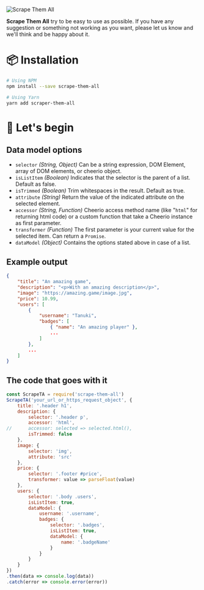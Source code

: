 ![Scrape Them All](https://i.imgur.com/rhrbozr.png)

**Scrape Them All** try to be easy to use as possible. If you have any suggestion or something not working as you want, please let us know and we'll think and be happy about it.

# 📦 Installation
```sh
# Using NPM
npm install --save scrape-them-all

# Using Yarn
yarn add scraper-them-all
```

# 🚀 Let's begin
## Data model options
- `selector` _(String, Object)_ Can be a string expression, DOM Element, array of DOM elements, or cheerio object.
- `isListItem` _(Boolean)_ Indicates that the selector is the parent of a list. Default as false.
- `isTrimmed` _(Boolean)_ Trim whitespaces in the result. Default as true.
- `attribute` _(String)_ Return the value of the indicated attribute on the selected element.
- `accessor` _(String, Function)_ Cheerio access method name (like "`html`" for returning html code) or a custom function that take a Cheerio instance as first parameter.
- `transformer` _(Function)_ The first parameter is your current value for the selected item. Can return a `Promise`.
- `dataModel` _(Object)_ Contains the options stated above in case of a list.

## Example output
```json
{
    "title": "An amazing game",
    "description": "<p>With an amazing description</p>",
    "image": "https://amazing.game/image.jpg",
    "price": 10.99,
    "users": [
        {
            "username": "Tanuki",
            "badges": [
                { "name": "An amazing player" },
                ...
            ]
        },
        ...
    ]
}
```

## The code that goes with it
```js
const ScrapeTA = require('scrape-them-all')
ScrapeTA('your_url_or_https_request_object', {
    title: '.header h1',
    description: {
        selector: '.header p',
        accessor: 'html',
//      accessor: selected => selected.html(),
        isTrimmed: false
    },
    image: {
        selector: 'img',
        attribute: 'src'
    },
    price: {
        selector: '.footer #price',
        transformer: value => parseFloat(value)
    },
    users: {
        selector: '.body .users',
        isListItem: true,
        dataModel: {
            username: '.username',
            badges: {
                selector: '.badges',
                isListItem: true,
                dataModel: {
                    name: '.badgeName'
                }
            }
        }
    }
})
.then(data => console.log(data))
.catch(error => console.error(error))
```
